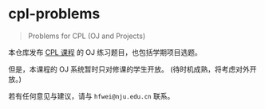 # cpl-problems

> Problems for CPL (OJ and Projects)

本仓库发布 [CPL 课程](http://47.122.3.40/#/) 的 OJ 练习题目，也包括学期项目选题。

但是，本课程的 OJ 系统暂时只对修课的学生开放。
(待时机成熟，将考虑对外开放。)

若有任何意见与建议，请与 `hfwei@nju.edu.cn` 联系。